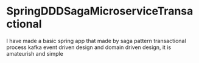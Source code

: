 # SpringDDDSagaMicroserviceTransactional
I have made a basic spring app that made by saga pattern transactional process kafka event driven design and domain driven design, it is amateurish and simple
